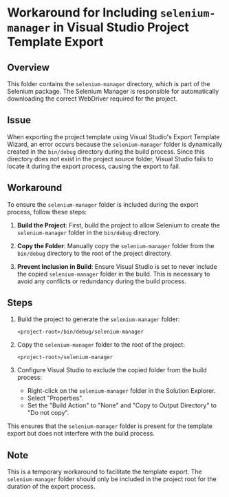 # Workaround for Including `selenium-manager` in Visual Studio Project Template Export

## Overview

This folder contains the `selenium-manager` directory, which is part of the Selenium package. The Selenium Manager is responsible for automatically downloading the correct WebDriver required for the project.

## Issue

When exporting the project template using Visual Studio's Export Template Wizard, an error occurs because the `selenium-manager` folder is dynamically created in the `bin/debug` directory during the build process. Since this directory does not exist in the project source folder, Visual Studio fails to locate it during the export process, causing the export to fail.

## Workaround

To ensure the `selenium-manager` folder is included during the export process, follow these steps:

1. **Build the Project**: First, build the project to allow Selenium to create the `selenium-manager` folder in the `bin/debug` directory.

2. **Copy the Folder**: Manually copy the `selenium-manager` folder from the `bin/debug` directory to the root of the project directory.

3. **Prevent Inclusion in Build**: Ensure Visual Studio is set to never include the copied `selenium-manager` folder in the build. This is necessary to avoid any conflicts or redundancy during the build process.

## Steps

1. Build the project to generate the `selenium-manager` folder:
   ```
   <project-root>/bin/debug/selenium-manager
   ```

2. Copy the `selenium-manager` folder to the root of the project:
   ```
   <project-root>/selenium-manager
   ```

3. Configure Visual Studio to exclude the copied folder from the build process:
   - Right-click on the `selenium-manager` folder in the Solution Explorer.
   - Select "Properties".
   - Set the "Build Action" to "None" and "Copy to Output Directory" to "Do not copy".

This ensures that the `selenium-manager` folder is present for the template export but does not interfere with the build process.

## Note

This is a temporary workaround to facilitate the template export. The `selenium-manager` folder should only be included in the project root for the duration of the export process.